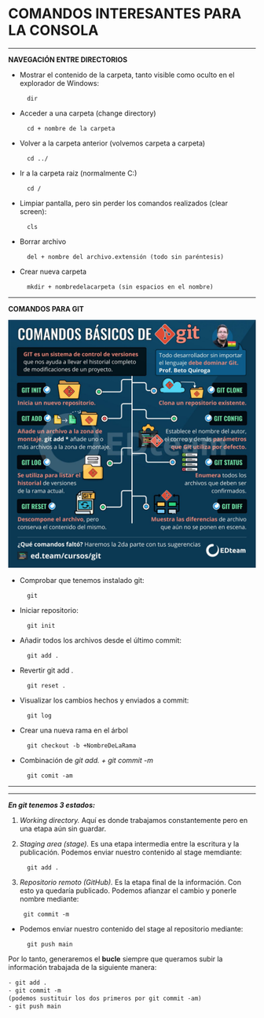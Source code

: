 # COMANDOS INTERESANTES PARA LA CONSOLA
---
__NAVEGACIÓN ENTRE DIRECTORIOS__

- Mostrar el contenido de la carpeta, tanto visible como oculto en el explorador de Windows:

        dir

- Acceder a una carpeta (change directory)

        cd + nombre de la carpeta


- Volver a la carpeta anterior (volvemos carpeta a carpeta)

        cd ../

- Ir a la carpeta raiz (normalmente C:)

        cd /

- Limpiar pantalla, pero sin perder los comandos realizados (clear screen):

        cls

- Borrar archivo

        del + nombre del archivo.extensión (todo sin paréntesis)

- Crear nueva carpeta

        mkdir + nombredelacarpeta (sin espacios en el nombre)


        
---


__COMANDOS PARA GIT__


![COMANDOSBASICOS](img/04.jpg)


- Comprobar que tenemos instalado git:

        git

- Iniciar repositorio:

        git init

- Añadir todos los archivos desde el último commit:

        git add .

- Revertir git add .

        git reset .

- Visualizar los cambios hechos y enviados a commit:

        git log

- Crear una nueva rama en el árbol

        git checkout -b +NombreDeLaRama


- Combinación de _git add. + git commit -m_

        git comit -am

 



---
---
**_En git tenemos 3 estados:_**
1. _Working directory._ Aquí es donde trabajamos constantemente pero en una etapa aún sin guardar.

2. _Staging area (stage)._ Es una etapa intermedia entre la escritura y la publicación. Podemos enviar nuestro contenido al stage memdiante:
        
         git add .

3. _Repositorio remoto (GitHub)._ Es la etapa final de la información. Con esto ya quedaría publicado. Podemos afianzar el cambio y ponerle nombre mediante:

        git commit -m

* Podemos enviar nuestro contenido del stage al repositorio mediante:
    
        git push main


Por lo tanto, generaremos el __bucle__ siempre que queramos subir la información trabajada de la siguiente manera:

    - git add .
    - git commit -m
    (podemos sustituir los dos primeros por git commit -am)
    - git push main








